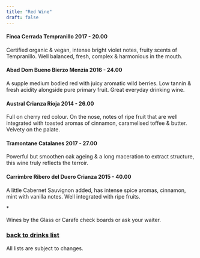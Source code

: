```yaml
---
title: "Red Wine"
draft: false
---
```

<!-- Drinks - Red Wine tile -->
<div class="tile drinks-menu-tile">

  <h4>Finca Cerrada Tempranillo 2017 - 20.00</h4>
  <p>Certified organic & vegan, intense bright violet notes, fruity scents of Tempranillo. Well balanced, fresh, complex & harmonious in the mouth.</p>

  <h4>Abad Dom Bueno Bierzo Menzia 2016 - 24.00</h4>
  <p>A supple medium bodied red with juicy aromatic wild berries. Low tannin & fresh acidity alongside pure primary fruit. Great everyday drinking wine.</p>

  <h4>Austral Crianza Rioja 2014 - 26.00</h4>
  <p>Full on cherry red colour. On the nose, notes of ripe fruit that are well integrated with toasted aromas of cinnamon, caramelised toffee & butter. Velvety on the palate.</p>

  <h4>Tramontane Catalanes 2017 - 27.00</h4>
  <p>Powerful but smoothen oak ageing & a long maceration to extract structure, this wine truly reflects the terroir.</p>

  <h4>Carrimbre Ribero del Duero Crianza 2015 - 40.00</h4>
  <p>A little Cabernet Sauvignon added, has intense spice aromas, cinnamon, mint with vanilla notes. Well integrated with ripe fruits.</p>

  <p>*</p>

  <p>Wines by the Glass or Carafe check boards or ask your waiter.</p>

  <a href="/drinks"><h3>back to drinks list</h3></a>

  <p>All lists are subject to changes.</p>

</div>

